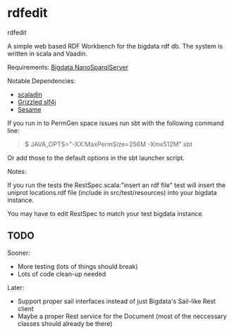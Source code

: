 rdfedit
=======

rdfedit

A simple web based RDF Workbench for the bigdata rdf db.  The system is written in scala and Vaadin.

Requirements:
[Bigdata NanoSparqlServer](http://sourceforge.net/apps/mediawiki/bigdata/index.php?title=NanoSparqlServer)

Notable Dependencies:
+ [scaladin](https://github.com/henrikerola/scaladin)
+ [Grizzled slf4j](http://software.clapper.org/grizzled-slf4j/)
+ [Sesame](http://www.openrdf.org/index.jsp)

If you run in to PermGen space issues run sbt with the following command line:

>$ JAVA_OPTS="-XX:MaxPermSize=256M -Xmx512M" sbt

Or add those to the default options in the sbt launcher script.

Notes:

If you run the tests the RestSpec.scala:"insert an rdf file" test will insert the uniprot locations.rdf file (include in src/test/resources) into your bigdata instance.

You may have to edit RestSpec to match your test bigdata instance.

TODO
----
Sooner:
* More testing (lots of things should break)
* Lots of code clean-up needed

Later:
* Support proper sail interfaces instead of just Bigdata's Sail-like Rest client 
* Maybe a proper Rest service for the Document (most of the neccessary classes should already be there)